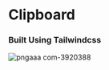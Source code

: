 # Clipboard
### Built Using Tailwindcss
![pngaaa com-3920388](https://github.com/Ishan-Pradhan/Clipboard/assets/104976681/61c87f12-bb4e-4da1-8a40-427aae53564a)

